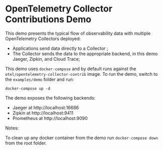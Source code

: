 # OpenTelemetry Collector Contributions Demo 

This demo presents the typical flow of observability data with multiple
OpenTelemetry Collectors deployed:

- Applications send data directly to a Collector ;
- The Collector sends the data to the appropriate backend, in this demo
 Jaeger, Zipkin, and Cloud Trace;

This demo uses `docker-compose` and by default runs against the 
`otel/opentelemetry-collector-contrib` image. To run the demo, switch
to the `examples/demo` folder and run:

```shell
docker-compose up -d
```

The demo exposes the following backends:

- Jaeger at http://localhost:16686
- Zipkin at http://localhost:9411
- Prometheus at http://localhost:9090 

Notes:

To clean up any docker container from the demo run `docker-compose down` from 
the root folder.


